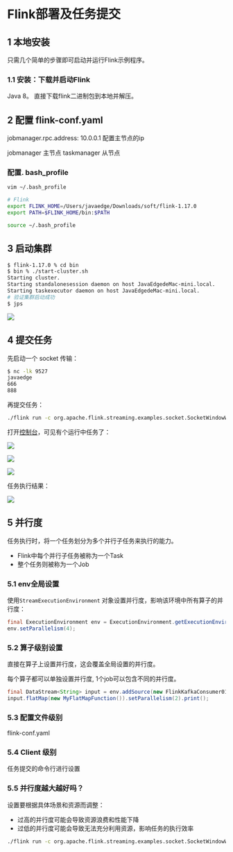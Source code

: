 # Flink部署及任务提交

## 1 本地安装

只需几个简单的步骤即可启动并运行Flink示例程序。

### 1.1 安装：下载并启动Flink

Java 8。
直接下载flink二进制包到本地并解压。

## 2 配置  flink-conf.yaml

jobmanager.rpc.address: 10.0.0.1  配置主节点的ip

jobmanager   主节点
taskmanager  从节点

### 配置. bash_profile

```bash
vim ~/.bash_profile

# Flink
export FLINK_HOME=/Users/javaedge/Downloads/soft/flink-1.17.0
export PATH=$FLINK_HOME/bin:$PATH

source ~/.bash_profile
```

## 3 启动集群

```bash
$ flink-1.17.0 % cd bin
$ bin % ./start-cluster.sh
Starting cluster.
Starting standalonesession daemon on host JavaEdgedeMac-mini.local.
Starting taskexecutor daemon on host JavaEdgedeMac-mini.local.
# 验证集群启动成功
$ jps
```

![](https://img-blog.csdnimg.cn/e5a1cdcd747144ffa9d42b9393c01b2e.png)

## 4 提交任务

先启动一个 socket 传输：

````bash
$ nc -lk 9527
javaedge
666
888
````

再提交任务：

```bash
./flink run -c org.apache.flink.streaming.examples.socket.SocketWindowWordCount ../examples/streaming/SocketwindowWordCount.jar --hostname localhost --port 9527
```

打开[控制台](http://localhost:18081)，可见有个运行中任务了：

![](https://img-blog.csdnimg.cn/531cf22842a342cd868a796a821fbe1d.png)

![](https://img-blog.csdnimg.cn/5dedc9a9132b4437a49e0dd51938404c.png)

![](https://img-blog.csdnimg.cn/8200b82d10ed49f58346af85a8631e04.png)

任务执行结果：

![](https://img-blog.csdnimg.cn/a7d4c2ddfce449ceaf7710542fb4c055.png)

## 5 并行度

任务执行时，将一个任务划分为多个并行子任务来执行的能力。

- Flink中每个并行子任务被称为一个Task
- 整个任务则被称为一个Job

### 5.1 env全局设置

使用`StreamExecutionEnvironment` 对象设置并行度，影响该环境中所有算子的并行度：

```java
final ExecutionEnvironment env = ExecutionEnvironment.getExecutionEnvironment();
env.setParallelism(4);
```

### 5.2 算子级别设置

直接在算子上设置并行度，这会覆盖全局设置的并行度。

每个算子都可以单独设置并行度, 1个job可以包含不同的并行度。

```java
final DataStream<String> input = env.addSource(new FlinkKafkaConsumer010<>("topic", new SimpleStringSchema(), props));
input.flatMap(new MyFlatMapFunction()).setParallelism(2).print();
```

### 5.3 配置文件级别

flink-conf.yaml

### 5.4 Client 级别

任务提交的命令行进行设置

### 5.5 并行度越大越好吗？

设置要根据具体场景和资源而调整：

- 过高的并行度可能会导致资源浪费和性能下降
- 过低的并行度可能会导致无法充分利用资源，影响任务的执行效率

```bash
./flink run -c org.apache.flink.streaming.examples.socket.SocketWindowWordCount -p 2  ../examples/streaming/SocketwindowWordCount.jar --hostname localhost --port 9527
```